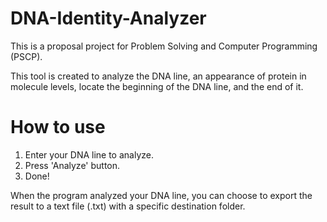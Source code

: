 # DNA-Identity-Analyzer
 This is a proposal project for Problem Solving and Computer Programming (PSCP).
 
 This tool is created to analyze the DNA line, an appearance of protein in molecule levels, locate the beginning of the DNA line, and the end of it.
 
# How to use
 1. Enter your DNA line to analyze.
 2. Press 'Analyze' button.
 3. Done!

When the program analyzed your DNA line, you can choose to export the result to a text file (.txt) with a specific destination folder.